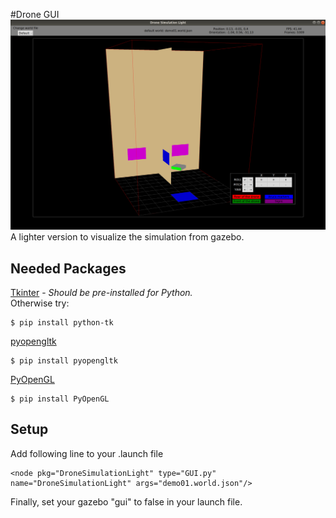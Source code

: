 #Drone GUI
![](https://github.com/ilianc/DroneSimulationLight/blob/master/src/scripts/DroneSimulation2.png)
A lighter version to visualize the simulation from gazebo. 
## Needed Packages
[Tkinter](https://riptutorial.com/tkinter/example/3206/installation-or-setup) -
*Should be pre-installed for Python.*<br/>
Otherwise try: <br/>
```
$ pip install python-tk
```
[pyopengltk](https://riptutorial.com/tkinter/example/3206/installation-or-setup)<br/>
```
$ pip install pyopengltk
```
[PyOpenGL](https://stackabuse.com/brief-introduction-to-opengl-in-python-with-pyopengl/)<br/>
```
$ pip install PyOpenGL
```

## Setup 

Add following line to your .launch file
```
<node pkg="DroneSimulationLight" type="GUI.py" name="DroneSimulationLight" args="demo01.world.json"/>
```
Finally, set your gazebo "gui" to false in your launch file. 
